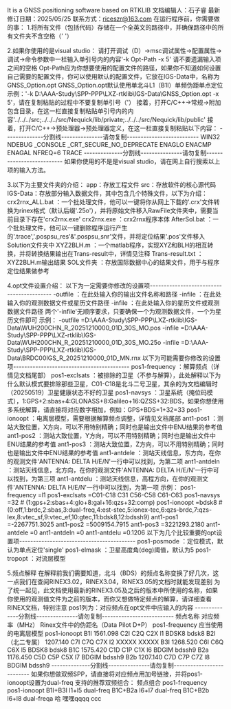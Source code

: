 It is a GNSS positioning software based on RTKLIB
文档编辑人：石子睿			最新修订日期：2025/05/25			联系方式：riceszr@163.com
在运行程序前，你需要做的事：
1.将所有文件（包括代码）存储在一个全英文的路径中，并确保路径中的所有文件夹不含空格（' '）

2.如果你使用的是visual studio：
请打开调试（D）->msc调试属性->配置属性->调试->命令参数中一栏输入单引号内的内容'-k Opt-Path -x 5'
请不要遗漏输入项之间的空格
Opt-Path应为你想要使用的配置文件的路径，如果你不知道如何设置自己需要的配置文件，你可以使用默认的配置文件，它放在IGS-Data中，名称为GNSS_Option.opt
GNSS_Option.opt默认使用单北斗L1（B1I）单频伪距单点定位
示例：'-k D:\AAA-Study\SPP-PPP\LXZ-rtklib\IGS-Data\GNSS_Option.opt -x 5'，请在复制粘贴的过程中不要复制单引号（'）
接着，打开C/C++->常规->附加包含目录，在这一栏直接复制粘贴单引号内的内容'../../../src;../../../src/Nequick/lib/private;../../../src/Nequick/lib/public'
接着，打开C/C++->预处理器->预处理器定义，在这一栏直接复制粘贴以下内容：
--------------分割线---------------请勿复制--------------------------
WIN32
NDEBUG
_CONSOLE
_CRT_SECURE_NO_DEPRECATE
ENAGLO
ENACMP
ENAGAL
NFREQ=6
TRACE
--------------分割线---------------请勿复制--------------------------
如果你使用的不是是visual studio，请在网上自行搜索以上项的输入方法。

3.以下为主要文件夹的介绍：
app：存放工程文件
src：存放软件的核心源代码
IGS-Data：存放部分输入数据文件，其中包含几个特殊文件，以下为介绍：
crx2rnx_ALL.bat		：一个批处理文件，他可以一键将你从网上下载的'.crx'文件转换为rinex格式（默认后缀'.25o'），并将原始文件移入RawFile文件夹中，需要当前目录下存在'crx2rnx.exe'	
crx2rnx.exe			：crx2rnx程序本体
AfterSol.bat		：一个批处理文件，他可以一键删除程序运行产生的'.trace','.pospsu_res'&'.pospsu_snr'文件，并将定位结果'.pos'文件移入Solution文件夹中
XYZ2BLH.m			：一个matlab程序，实现XYZ和BLH的相互转换，并将转换结果输出在Trans-result中，详情见注释
Trans-result.txt	：XYZ2BLH.m输出结果
SOL文件夹			：存放国际数据中心的结果文件，用于与程序定位结果做参考

4.opt文件设置介绍：
以下为一定需要你修改的设置项------------------------------------------
-outfile			：在此处输入你的输出文件名称和路径
-infile				：在此处输入你的观测数据文件或星历文件路径
-infile				：在此处输入你的星历文件或观测数据文件路径
两个'-infile'无顺序要求，只要确保一个为观测数据文件，一个为星历文件即可
示例：
-outfile             =D:\AAA-Study\SPP-PPP\LXZ-rtklib\IGS-Data\WUH200CHN_R_20251210000_01D_30S_MO.pos
-infile              =D:\AAA-Study\SPP-PPP\LXZ-rtklib\IGS-Data\WUH200CHN_R_20251210000_01D_30S_MO.25o
-infile              =D:\AAA-Study\SPP-PPP\LXZ-rtklib\IGS-Data\BRDC00IGS_R_20251210000_01D_MN.rnx
以下为可能需要你修改的设置项------------------------------------------
pos1-frequency		：解算频点（详情见文档尾部）
pos1-exclsats		：被排除的卫星（不参与解算），此处解释以下为什么默认模式要排除那些卫星，C01-C18是北斗二号卫星，其余的为文档编辑时（20250519）卫星健康状态不好的卫星
pos1-navsys			：卫星系统（掩位码模式），1:GPS+2:sbas+4:GLONASS+8:Galileo+16:QZSS+32:BDS，如果你想使用多系统解算，请直接将对应数字相加，例如：GPS+BDS=1+32=33
pos1-ionoopt		：电离层模型，需要根据解算频点调整，详情见文档尾部
ant1-pos1			：测站大致位置，X方向，可以不用特别精确；同时也是输出文件中ENU结果的参考值
ant1-pos2			：测站大致位置，Y方向，可以不用特别精确；同时也是输出文件中ENU结果的参考值
ant1-pos3			：测站大致位置，Z方向，可以不用特别精确；同时也是输出文件中ENU结果的参考值
ant1-antdele		：测站天线信息，东方向，在你的观测文件'ANTENNA: DELTA H/E/N'一行中可以找到，为第二项
ant1-antdeln		：测站天线信息，北方向，在你的观测文件'ANTENNA: DELTA H/E/N'一行中可以找到，为第三项
ant1-antdelu		：测站天线信息，高程方向，在你的观测文件'ANTENNA: DELTA H/E/N'一行中可以找到，为第一项
示例：
pos1-frequency       =l1
pos1-exclsats        =C01-C18 C31 C56-C58 C61-C63
pos1-navsys          =32         # (1:gps+2:sbas+4:glo+8:gal+16:qzs+32:comp)
pos1-ionoopt         =bdsk8      # (0:off,1:brdc,2:sbas,3:dual-freq,4:est-stec,5:ionex-tec,6:qzs-brdc,7:qzs-lex,8:vtec_sf,9:vtec_ef,10:gtec,11:bdsk8,12:bdssh9)
ant1-pos1            =-2267751.3025
ant1-pos2            =5009154.7915
ant1-pos3            =3221293.2180
ant1-antdele         =0
ant1-antdeln         =0
ant1-antdelu         =0.1206
以下为几个比较重要的opt设置项------------------------------------------
pos1-posmode		：定位模式，默认为单点定位'single'
pos1-elmask			：卫星高度角(deg)阈值，默认为5
pos1-tropopt		：对流层模型

5.频点解释
在解释前我们需要知道，北斗（BDS）的频点名称变换了好几次，这一点我们在查阅RINEX3.02，RINEX3.04，RINEX3.05的文档时就能发现差别
为了统一起见，此文档使用最新的RINEX3.05及之后的版本中所使用的名称，如果你使用的观测值文件为之前的版本，而你又想做特定频点的解算，请详细查看RINEX文档，特别注意
pos1列为：对应频点在opt文件中应输入的内容
--------------分割线---------------请勿复制--------------------------
频点名称			对应频率（MHz）		Rinex文件中的伪距名（Data Pilot D+P）		pos1-frequency		应当使用的电离层模型		pos1-ionoopt
B1I				1561.098			C2I			C2Q			C2X				l1					BDSK8					bdsk8
B2I（北二专属）	1207.140			C7I			C7Q			C7X				l2					XXXXX					XXXXX
B3I				1268.520			C6I			C6Q			C6X				l5					BDSK8					bdsk8
B1C				1575.420			C1D			C1P			C1X				l6					BDGIM					bdssh9
B2a				1176.450			C5D			C5P			C5X				l7					BDGIM					bdssh9
B2b				1207.140			C7D			C7P			C7Z				l8					BDGIM					bdssh9
--------------分割线---------------请勿复制--------------------------
如果你想做双频SPP，请直接将对应频点用加号链接，并将pos1-ionoopt设置为dual-freq
支持的推荐双频组合：
频点组合			pos1-frequency		pos1-ionoopt
B1I+B3I			l1+l5				dual-freq
B1C+B2a			l6+l7				dual-freq
B1C+B2b			l6+l8				dual-freqa
哈
嘿嘿qqqq
ccc